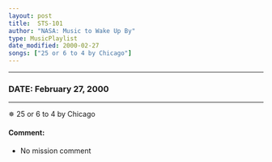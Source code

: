 ```yaml
---
layout: post
title:  STS-101
author: "NASA: Music to Wake Up By"
type: MusicPlaylist
date_modified: 2000-02-27
songs: ["25 or 6 to 4 by Chicago"]
---
```


----
### DATE: February 27, 2000
----
✵ 25 or 6 to 4 by Chicago

#### Comment:
* No mission comment



<br/>
<center>
	<a target="_blank"
	   href="https://twitter.com/intent/tweet?hashtags=Space,NASA,Playlist,NASAWakeupCalls,SpaceProgram&text={{ page.author}}, '{{ page.songs.first }}' {{ page.title }}, {{ page.date | date: '%B %d, %Y' }}. {{ site.url }}{{ page.url }} @nasawakeupcalls">
	   <i class="fab fa-twitter" alt="Tweet this page" style="font-size: 1.3em;"></i>
	</a>
	&nbsp; 	<i class="fas fa-user-astronaut" style="font-size: 1.5em;"></i> &nbsp;
    <a type="amzn" search="'25 or 6 to 4 by Chicago'" category="popular music">
        <i class="fab fa-amazon" style="font-size: 1.3em;"></i>
    </a>
</center>
